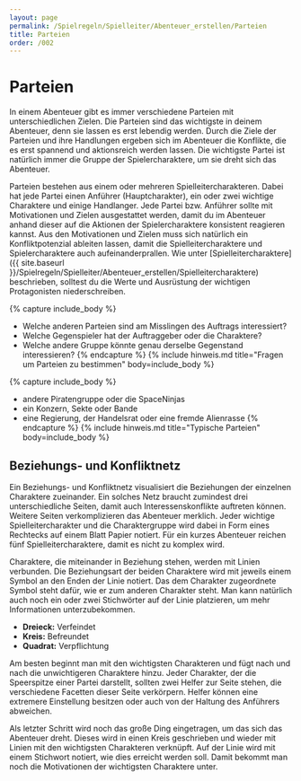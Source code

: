 ```yaml
---
layout: page
permalink: /Spielregeln/Spielleiter/Abenteuer_erstellen/Parteien
title: Parteien
order: /002
---
```


# Parteien

In einem Abenteuer gibt es immer verschiedene Parteien mit unterschiedlichen Zielen. Die Parteien sind das wichtigste in deinem Abenteuer, denn sie lassen es erst lebendig werden. Durch die Ziele der Parteien und ihre Handlungen ergeben sich im Abenteuer die Konflikte, die es erst spannend und aktionsreich werden lassen. Die wichtigste Partei ist natürlich immer die Gruppe der Spielercharaktere, um sie dreht sich das Abenteuer.

Parteien bestehen aus einem oder mehreren Spielleitercharakteren. Dabei hat jede Partei einen Anführer (Hauptcharakter), ein oder zwei wichtige Charaktere und einige Handlanger. Jede Partei bzw. Anführer sollte mit Motivationen und Zielen ausgestattet werden, damit du im Abenteuer anhand dieser auf die Aktionen der Spielercharaktere konsistent reagieren kannst. Aus den Motivationen und Zielen muss sich natürlich ein Konfliktpotenzial ableiten lassen, damit die Spielleitercharaktere und Spielercharaktere auch aufeinanderprallen. Wie unter [Spielleitercharaktere]({{ site.baseurl }}/Spielregeln/Spielleiter/Abenteuer_erstellen/Spielleitercharaktere) beschrieben, solltest du die Werte und Ausrüstung der wichtigen Protagonisten niederschreiben.

{% capture include_body %}

- Welche anderen Parteien sind am Misslingen des Auftrags interessiert?
- Welche Gegenspieler hat der Auftraggeber oder die Charaktere?
- Welche andere Gruppe könnte genau derselbe Gegenstand interessieren?
{% endcapture %}
{% include hinweis.md title="Fragen um Parteien zu bestimmen" body=include_body %}

{% capture include_body %}

- andere Piratengruppe oder die SpaceNinjas
- ein Konzern, Sekte oder Bande
- eine Regierung, der Handelsrat oder eine fremde Alienrasse
{% endcapture %}
{% include hinweis.md title="Typische Parteien" body=include_body %}

## Beziehungs- und Konfliktnetz

Ein Beziehungs- und Konfliktnetz visualisiert die Beziehungen der einzelnen Charaktere zueinander. Ein solches Netz braucht zumindest drei unterschiedliche Seiten, damit auch Interessenskonflikte auftreten können. Weitere Seiten verkomplizieren das Abenteuer merklich. Jeder wichtige Spielleitercharakter und die Charaktergruppe wird dabei in Form eines Rechtecks auf einem Blatt Papier notiert. Für ein kurzes Abenteuer reichen fünf Spielleitercharaktere, damit es nicht zu komplex wird.

Charaktere, die miteinander in Beziehung stehen, werden mit Linien verbunden. Die Beziehungsart der beiden Charaktere wird mit jeweils einem Symbol an den Enden der Linie notiert. Das dem Charakter zugeordnete Symbol steht dafür, wie er zum anderen Charakter steht. Man kann natürlich auch noch ein oder zwei Stichwörter auf der Linie platzieren, um mehr Informationen unterzubekommen.

- **Dreieck:** Verfeindet
- **Kreis:** Befreundet
- **Quadrat:** Verpflichtung

Am besten beginnt man mit den wichtigsten Charakteren und fügt nach und nach die unwichtigeren Charaktere hinzu. Jeder Charakter, der die Speerspitze einer Partei darstellt, sollten zwei Helfer zur Seite stehen, die verschiedene Facetten dieser Seite verkörpern. Helfer können eine extremere Einstellung besitzen oder auch von der Haltung des Anführers abweichen.

Als letzter Schritt wird noch das große Ding eingetragen, um das sich das Abenteuer dreht. Dieses wird in einen Kreis geschrieben und wieder mit Linien mit den wichtigsten Charakteren verknüpft. Auf der Linie wird mit einem Stichwort notiert, wie dies erreicht werden soll. Damit bekommt man noch die Motivationen der wichtigsten Charaktere unter.
